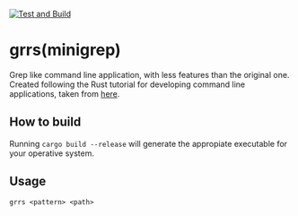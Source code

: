 [![Test and Build](https://github.com/pablofradua/grrs/actions/workflows/rust.yml/badge.svg)](https://github.com/pablofradua/grrs/actions/workflows/rust.yml)

# grrs(minigrep)

Grep like command line application, with less features than the original one.
Created following the Rust tutorial for developing command line applications, taken from [here](https://rust-cli.github.io/book/index.html).

## How to build

Running  `cargo build --release` will generate the appropiate executable for your operative system.

## Usage

```
grrs <pattern> <path>
```

